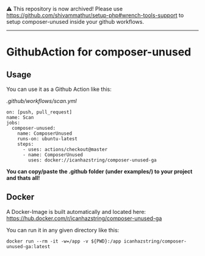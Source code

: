
⚠️ This repository is now archived!
Please use https://github.com/shivammathur/setup-php#wrench-tools-support to setup composer-unused inside your github workflows.

---

# GithubAction for composer-unused

## Usage

You can use it as a Github Action like this:

_.github/workflows/scan.yml_
```
on: [push, pull_request]
name: Scan
jobs:
  composer-unused:
    name: ComposerUnused
    runs-on: ubuntu-latest
    steps:
      - uses: actions/checkout@master
      - name: ComposerUnused
        uses: docker://icanhazstring/composer-unused-ga
```

**You can copy/paste the .github folder (under examples/) to your project and thats all!**

## Docker

A Docker-Image is built automatically and located here:
https://hub.docker.com/r/icanhazstring/composer-unused-ga

You can run it in any given directory like this:

`docker run --rm -it -w=/app -v ${PWD}:/app icanhazstring/composer-unused-ga:latest`
